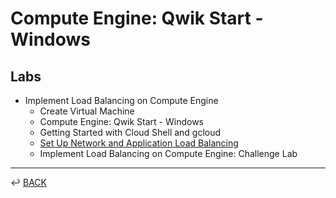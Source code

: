 # Compute Engine: Qwik Start - Windows

## Labs

* Implement Load Balancing on Compute Engine
    + Create Virtual Machine
    + Compute Engine: Qwik Start - Windows
    + Getting Started with Cloud Shell and gcloud
    + [Set Up Network and Application Load Balancing](./implement-load-balancing.md)
    + Implement Load Balancing on Compute Engine: Challenge Lab


---

↩️ [BACK](../gcp.md)
